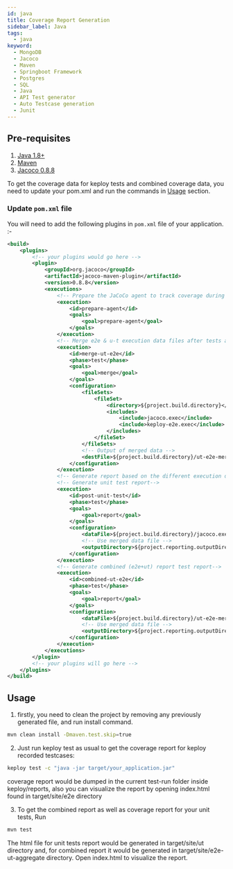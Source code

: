 ```yaml
---
id: java
title: Coverage Report Generation
sidebar_label: Java
tags:
  - java
keyword:
  - MongoDB
  - Jacoco
  - Maven
  - Springboot Framework
  - Postgres
  - SQL
  - Java
  - API Test generator
  - Auto Testcase generation
  - Junit
---
```


## Pre-requisites

1. [Java 1.8+](https://docs.spring.io/spring-boot/docs/current/reference/html/getting-started.html#getting-started.installing)
2. [Maven](https://maven.apache.org/)
3. [Jacoco 0.8.8](https://mvnrepository.com/artifact/org.jacoco/jacoco-maven-plugin/0.8.8)

To get the coverage data for keploy tests and combined coverage data, you need to update your pom.xml and run the commands in [Usage](#usage) section.

### Update `pom.xml` file

You will need to add the following plugins in `pom.xml` file of your application. :-

```xml
<build>
	<plugins>
		<!-- your plugins would go here -->
        <plugin>
            <groupId>org.jacoco</groupId>
            <artifactId>jacoco-maven-plugin</artifactId>
            <version>0.8.8</version>
            <executions>
                <!-- Prepare the JaCoCo agent to track coverage during tests -->
                <execution>
                    <id>prepare-agent</id>
                    <goals>
                        <goal>prepare-agent</goal>
                    </goals>
                </execution>
                <!-- Merge e2e & u-t execution data files after tests are run -->
                <execution>
                    <id>merge-ut-e2e</id>
                    <phase>test</phase>
                    <goals>
                        <goal>merge</goal>
                    </goals>
                    <configuration>
                        <fileSets>
                            <fileSet>
                                <directory>${project.build.directory}</directory>
                                <includes>
                                    <include>jacoco.exec</include>
                                    <include>keploy-e2e.exec</include>
                                </includes>
                            </fileSet>
                        </fileSets>
                        <!-- Output of merged data -->
                        <destFile>${project.build.directory}/ut-e2e-merged.exec</destFile>
                    </configuration>
                </execution>
                <!-- Generate report based on the different execution data -->
                <!-- Generate unit test report-->
                <execution>
                    <id>post-unit-test</id>
                    <phase>test</phase>
                    <goals>
                        <goal>report</goal>
                    </goals>
                    <configuration>
                        <dataFile>${project.build.directory}/jacoco.exec</dataFile>
                        <!-- Use merged data file -->
                        <outputDirectory>${project.reporting.outputDirectory}/ut</outputDirectory>
                    </configuration>
                </execution>
                <!-- Generate combined (e2e+ut) report test report-->
                <execution>
                    <id>combined-ut-e2e</id>
                    <phase>test</phase>
                    <goals>
                        <goal>report</goal>
                    </goals>
                    <configuration>
                        <dataFile>${project.build.directory}/ut-e2e-merged.exec</dataFile>
                        <!-- Use merged data file -->
                        <outputDirectory>${project.reporting.outputDirectory}/e2e-ut-aggregate</outputDirectory>
                    </configuration>
                </execution>
            </executions>
        </plugin>
		<!-- your plugins will go here -->
	</plugins>
</build>
```

## Usage

1. firstly, you need to clean the project by removing any previously generated file, and run install command. 
```bash
mvn clean install -Dmaven.test.skip=true
```

2. Just run keploy test as usual to get the coverage report for keploy recorded testcases:
```bash
keploy test -c "java -jar target/your_application.jar"
```

coverage report would be dumped in the current test-run folder inside keploy/reports, also you can visualize the report by opening index.html found in target/site/e2e directory

3. To get the combined report as well as coverage report for your unit tests, Run
```bash
mvn test
```

The html file for unit tests report would be generated in target/site/ut directory and, for combined report it would be generated in target/site/e2e-ut-aggregate directory. Open index.html to visualize the report.